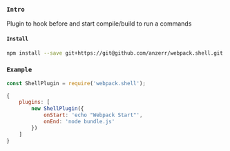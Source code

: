 
### `Intro`
Plugin to hook before and start compile/build to run a commands

#### `Install`
``` bash
npm install --save git+https://git@github.com/anzerr/webpack.shell.git
```

### `Example`
``` javascript
const ShellPlugin = require('webpack.shell');

{
    plugins: [
        new ShellPlugin({
            onStart: 'echo "Webpack Start"',
            onEnd: 'node bundle.js'
        })
    ]
}
```